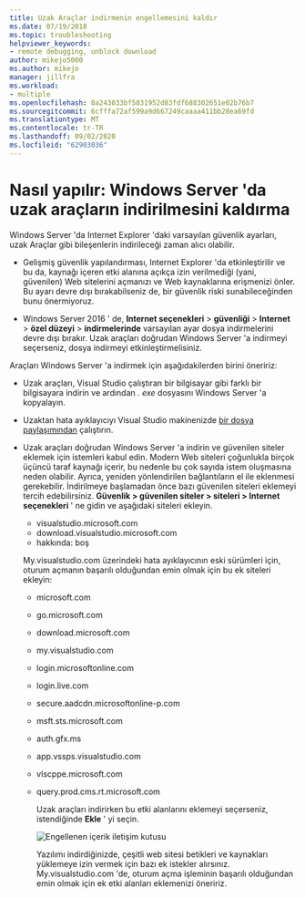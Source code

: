 ```yaml
---
title: Uzak Araçlar indirmenin engellemesini kaldır
ms.date: 07/19/2018
ms.topic: troubleshooting
helpviewer_keywords:
- remote debugging, unblock download
author: mikejo5000
ms.author: mikejo
manager: jillfra
ms.workload:
- multiple
ms.openlocfilehash: 8a243033bf5831952d83fdf688302651e02b76b7
ms.sourcegitcommit: 6cfffa72af599a9d667249caaaa411bb28ea69fd
ms.translationtype: MT
ms.contentlocale: tr-TR
ms.lasthandoff: 09/02/2020
ms.locfileid: "62903036"
---
```

# <a name="how-to-unblock-the-download-of-the-remote-tools-on-windows-server"></a>Nasıl yapılır: Windows Server 'da uzak araçların indirilmesini kaldırma

Windows Server 'da Internet Explorer 'daki varsayılan güvenlik ayarları, uzak Araçlar gibi bileşenlerin indirileceği zaman alıcı olabilir.

* Gelişmiş güvenlik yapılandırması, Internet Explorer 'da etkinleştirilir ve bu da, kaynağı içeren etki alanına açıkça izin verilmediği (yani, güvenilen) Web sitelerini açmanızı ve Web kaynaklarına erişmenizi önler. Bu ayarı devre dışı bırakabilseniz de, bir güvenlik riski sunabileceğinden bunu önermiyoruz.

* Windows Server 2016 ' de, **Internet seçenekleri**  >  **güvenliği**  >  **Internet**  >  **özel düzeyi**  >  **indirmelerinde** varsayılan ayar dosya indirmelerini devre dışı bırakır. Uzak araçları doğrudan Windows Server 'a indirmeyi seçerseniz, dosya indirmeyi etkinleştirmelisiniz.

Araçları Windows Server 'a indirmek için aşağıdakilerden birini öneririz:

* Uzak araçları, Visual Studio çalıştıran bir bilgisayar gibi farklı bir bilgisayara indirin ve ardından *. exe* dosyasını Windows Server 'a kopyalayın.

* Uzaktan hata ayıklayıcıyı Visual Studio makinenizde [bir dosya paylaşımından](../debugger/remote-debugging.md#fileshare_msvsmon) çalıştırın.

* Uzak araçları doğrudan Windows Server 'a indirin ve güvenilen siteler eklemek için istemleri kabul edin. Modern Web siteleri çoğunlukla birçok üçüncü taraf kaynağı içerir, bu nedenle bu çok sayıda istem oluşmasına neden olabilir. Ayrıca, yeniden yönlendirilen bağlantıların el ile eklenmesi gerekebilir. İndirilmeye başlamadan önce bazı güvenilen siteleri eklemeyi tercih edebilirsiniz. **Güvenlik > güvenilen siteler > siteleri > Internet seçenekleri** ' ne gidin ve aşağıdaki siteleri ekleyin.

  * visualstudio.microsoft.com
  * download.visualstudio.microsoft.com
  * hakkında: boş

  My.visualstudio.com üzerindeki hata ayıklayıcının eski sürümleri için, oturum açmanın başarılı olduğundan emin olmak için bu ek siteleri ekleyin:

  * microsoft.com
  * go.microsoft.com
  * download.microsoft.com
  * my.visualstudio.com
  * login.microsoftonline.com
  * login.live.com
  * secure.aadcdn.microsoftonline-p.com
  * msft.sts.microsoft.com
  * auth.gfx.ms
  * app.vssps.visualstudio.com
  * vlscppe.microsoft.com
  * query.prod.cms.rt.microsoft.com

    Uzak araçları indirirken bu etki alanlarını eklemeyi seçerseniz, istendiğinde **Ekle** ' yi seçin.

    ![Engellenen içerik iletişim kutusu](../debugger/media/remotedbg-blocked-content.png)

    Yazılımı indirdiğinizde, çeşitli web sitesi betikleri ve kaynakları yüklemeye izin vermek için bazı ek istekler alırsınız. My.visualstudio.com 'de, oturum açma işleminin başarılı olduğundan emin olmak için ek etki alanları eklemenizi öneririz.